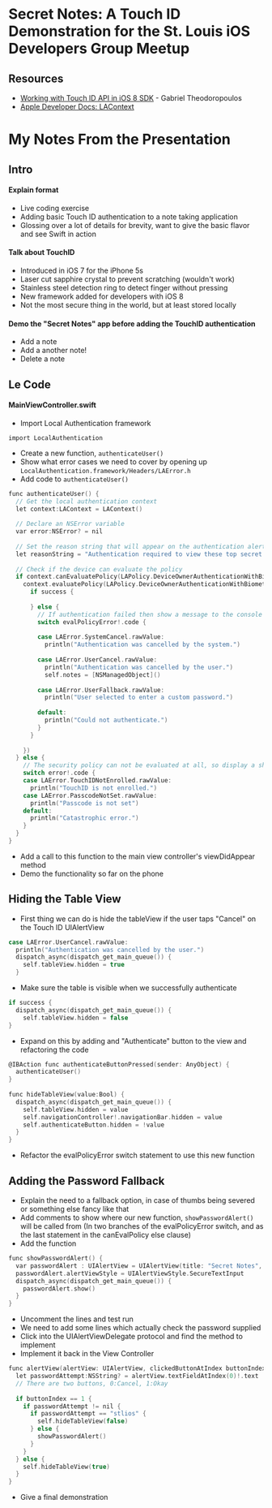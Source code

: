 # Secret Notes: A Touch ID Demonstration for the St. Louis iOS Developers Group Meetup

## Resources
- [Working with Touch ID API in iOS 8 SDK](http://www.appcoda.com/touch-id-api-ios8) - Gabriel Theodoropoulos
- [Apple Developer Docs: LAContext](https://developer.apple.com/library/ios/documentation/LocalAuthentication/Reference/LAContext_Class/)

# My Notes From the Presentation
## Intro

#### Explain format
- Live coding exercise
- Adding basic Touch ID authentication to a note taking application
- Glossing over a lot of details for brevity, want to give the basic flavor and see Swift in action

#### Talk about TouchID
- Introduced in iOS 7 for the iPhone 5s
- Laser cut sapphire crystal to prevent scratching (wouldn't work)
- Stainless steel detection ring to detect finger without pressing
- New framework added for developers with iOS 8
- Not the most secure thing in the world, but at least stored locally

#### Demo the "Secret Notes" app before adding the TouchID authentication
- Add a note
- Add a another note!
- Delete a note

## Le Code

#### MainViewController.swift

- Import Local Authentication framework
```
import LocalAuthentication
```
- Create a new function, `authenticateUser()`
- Show what error cases we need to cover by opening up
  `LocalAuthentication.framework/Headers/LAError.h`
- Add code to `authenticateUser()`
```c
func authenticateUser() {
  // Get the local authentication context
  let context:LAContext = LAContext()
  
  // Declare an NSError variable
  var error:NSError? = nil
  
  // Set the reason string that will appear on the authentication alert
  let reasonString = "Authentication required to view these top secret notes!"
  
  // Check if the device can evaluate the policy
  if context.canEvaluatePolicy(LAPolicy.DeviceOwnerAuthenticationWithBiometrics, error: &error) {
    context.evaluatePolicy(LAPolicy.DeviceOwnerAuthenticationWithBiometrics, localizedReason: reasonString, reply: {(success:Bool, evalPolicyError:NSError?)-> Void in
      if success {
        
      } else {
        // If authentication failed then show a message to the console with a short description.
        switch evalPolicyError!.code {
          
        case LAError.SystemCancel.rawValue:
          println("Authentication was cancelled by the system.")
          
        case LAError.UserCancel.rawValue:
          println("Authentication was cancelled by the user.")
          self.notes = [NSManagedObject]()
          
        case LAError.UserFallback.rawValue:
          println("User selected to enter a custom password.")
          
        default:
          println("Could not authenticate.")
        }
      }
      
    })
  } else {
    // The security policy can not be evaluated at all, so display a short message detailing why
    switch error!.code {
    case LAError.TouchIDNotEnrolled.rawValue:
      println("TouchID is not enrolled.")
    case LAError.PasscodeNotSet.rawValue:
      println("Passcode is not set")
    default:
      println("Catastrophic error.")
    }
  }
}
```
- Add a call to this function to the main view controller's viewDidAppear method
- Demo the functionality so far on the phone

## Hiding the Table View
- First thing we can do is hide the tableView if the user taps "Cancel" on the Touch ID UIAlertView
```c
case LAError.UserCancel.rawValue:
  println("Authentication was cancelled by the user.")
  dispatch_async(dispatch_get_main_queue()) {
    self.tableView.hidden = true
  }
```
- Make sure the table is visible when we successfully authenticate
```c
if success {
  dispatch_async(dispatch_get_main_queue()) {
    self.tableView.hidden = false
}
```
- Expand on this by adding and "Authenticate" button to the view and refactoring the code
```c
@IBAction func authenticateButtonPressed(sender: AnyObject) {
  authenticateUser()
}
    
func hideTableView(value:Bool) {
  dispatch_async(dispatch_get_main_queue()) {
    self.tableView.hidden = value
    self.navigationController!.navigationBar.hidden = value
    self.authenticateButton.hidden = !value
  }
}
```
- Refactor the evalPolicyError switch statement to use this new function

## Adding the Password Fallback
- Explain the need to a fallback option, in case of thumbs being severed or something else fancy like that
- Add comments to show where our new function, `showPasswordAlert()` will be called from (In two branches of the evalPolicyError switch, and as the last statement in the canEvalPolicy else clause)
- Add the function
```c
func showPasswordAlert() {
  var passwordAlert : UIAlertView = UIAlertView(title: "Secret Notes", message: "Please type your password", delegate: self, cancelButtonTitle: "Cancel", otherButtonTitles: "Okay")
  passwordAlert.alertViewStyle = UIAlertViewStyle.SecureTextInput
  dispatch_async(dispatch_get_main_queue()) {
    passwordAlert.show()
  }
}
```
- Uncomment the lines and test run
- We need to add some lines which actually check the password supplied
- Click into the UIAlertViewDelegate protocol and find the method to implement
- Implement it back in the View Controller
```c
func alertView(alertView: UIAlertView, clickedButtonAtIndex buttonIndex: Int) {
  let passwordAttempt:NSString? = alertView.textFieldAtIndex(0)!.text
  // There are two buttons, 0:Cancel, 1:Okay
        
  if buttonIndex == 1 {
    if passwordAttempt != nil {
      if passwordAttempt == "stlios" {
        self.hideTableView(false)
      } else {
        showPasswordAlert()
      }
    }
  } else {
    self.hideTableView(true)
  }
}
```
- Give a final demonstration